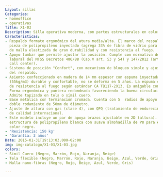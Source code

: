 ```yaml
---
Layout: sillas
Categories:
- homeoffice
- operativas
Title: X1-03
Description: Silla operativa moderna, con partes estructurales en color blanco.
Caracteristicas:
- Respaldo formato ergonómico del atura media/alta. El marco del respaldo es una sola
  pieza de polipropileno inyectado (agrega 33% de fibra de vidrio para reforzar) recubierto
  de malla elastizada de gran durabilidad y con resistencia al fuego.
- Apoyo lumbar que permite ajustar la posición. Cumple con normativa de seguridad
  laboral del MTSS Decretos 406/88 (Cap.V art. 53 y 54) y 147/2012 (art. 22 referente
  call center).
- Sistema de posición "Confort", con mecanismo de bloqueo simple y ajuste de tensión
  del respaldo.
- Asiento confeccionado en madera de 14 mm espesor con espuma inyectada de alta densidad
  (55kg/m3) durable y confortable, no se deforma en 5 años. La espuma cuenta con certificación
  de resistencia al fuego según estándar CA TB117-2013. Es amigable con el medio ambiente.
  Forma ergonómica y puntera redondeada favoreciendo la buena circulación de las piernas.
  Admite tapizado en tela o símil cuero.
- Base metálica con terminación cromada. Cuenta con 5  radios de apoyo y ruedas de
  doble rodamiento de 50mm de diámetro.
- Ajuste de altura con gas (clase 4), con QPQ (tratamiento de endurecimiento) y certificación
  de calidad internacional.
- Este modelo incluye un par de apoya brazos ajustable en 2D (altura). Combinando
  estructura de polipropileno blanca con suave almohadilla de PU para el apoyo de
  color negro.
- 'Resistencia: 150 kg'
- 'Garantía: 3 años'
Date: 2015-01-31T19:13:03.000-02:00
img: img-catalogo/X1-03/X1-03.jpg
colors:
- Símil Cuero (Negro, Marrón, Rojo, Naranja, Beige)
- Tela flexible (Negro, Marrón, Rojo, Naranja, Beige, Azul, Verde, Gris)
- Malla nano-fibras (Negro, Rojo, Beige, Azul, Verde, Gris)

---
```

